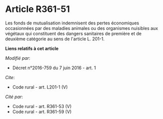# Article R361-51

Les fonds de mutualisation indemnisent des pertes économiques occasionnées par des maladies animales ou des organismes
nuisibles aux végétaux qui constituent des dangers sanitaires de première et de deuxième catégorie au sens de l'article L.
201-1.

**Liens relatifs à cet article**

_Modifié par_:

  - Décret n°2016-759 du 7 juin 2016 - art. 1

_Cite_:

  - Code rural - art. L201-1 (V)

_Cité par_:

  - Code rural - art. R361-53 (V)
  - Code rural - art. R361-59 (V)
